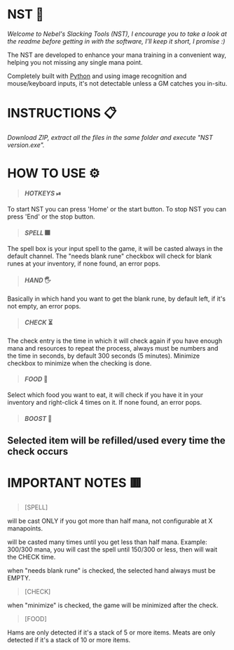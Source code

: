 # NST 📌
*Welcome to Nebel's Slacking Tools (NST), I encourage you to take a look at the readme before getting in with the software, I'll keep it short, I promise :)*

The NST are developed to enhance your mana training in a convenient way, helping you not missing any single mana point.

Completely built with [Python](https://www.python.org/) and using image recognition and mouse/keyboard inputs, it's not detectable unless a GM catches you in-situ.

# INSTRUCTIONS 📋
_Download ZIP, extract all the files in the same folder and execute "NST version.exe"._
 

# HOW TO USE ⚙️
>#### *HOTKEYS* ⏯
To start NST you can press 'Home' or the start button.
To stop NST you can press 'End' or the stop button.

>#### *SPELL* 🎆
The spell box is your input spell to the game, it will be casted always in the default channel.
The "needs blank rune" checkbox will check for blank runes at your inventory, if none found, an error pops.

>#### *HAND* 🖐
Basically in which hand you want to get the blank rune, by default left, if it's not empty, an error pops.

>#### *CHECK* ⏳
The check entry is the time in which it will check again if you have enough mana and resources to repeat the process, always must be numbers and the time in seconds,
by default 300 seconds (5 minutes). Minimize checkbox to minimize when the checking is done.

>#### *FOOD* 🥓
Select which food you want to eat, it will check if you have it in your inventory and right-click 4 times on it. If none found, an error pops.

>#### *BOOST* 💎
Selected item will be refilled/used every time the check occurs
---

# IMPORTANT NOTES 🟥
>[SPELL]
 
will be cast ONLY if you got more than half mana, not configurable at X manapoints.

will be casted many times until you get less than half mana. Example: 300/300 mana, you will cast the spell until 150/300 or less, then will wait the CHECK time.
 
when "needs blank rune" is checked, the selected hand always must be EMPTY.

>[CHECK]

 when "minimize" is checked, the game will be minimized after the check.

>[FOOD]
 
Hams are only detected if it's a stack of 5 or more items.
Meats are only detected if it's a stack of 10 or more items.
